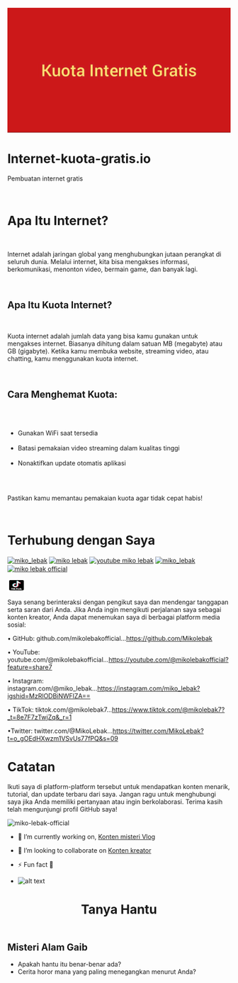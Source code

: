 ![alt text](https://github.com/Mikolebak/Internet-kuota-gratis.io/blob/main/Screenshot_20250419-125617_Video%20Maker.jpg?raw=true)

# Internet-kuota-gratis.io
Pembuatan internet gratis
<html lang="id">

    <h1>Apa Itu Internet?</h1>
    <p>Internet adalah jaringan global yang menghubungkan jutaan perangkat di seluruh dunia. Melalui internet, kita bisa mengakses informasi, berkomunikasi, menonton video, bermain game, dan banyak lagi.</p> 

    <h2>Apa Itu Kuota Internet?</h2>
    <p>Kuota internet adalah jumlah data yang bisa kamu gunakan untuk mengakses internet. Biasanya dihitung dalam satuan MB (megabyte) atau GB (gigabyte). Ketika kamu membuka website, streaming video, atau chatting, kamu menggunakan kuota internet.</p> 

    <h2>Cara Menghemat Kuota:</h2>
    <ul>
      <li>Gunakan WiFi saat tersedia</li>
      <li>Batasi pemakaian video streaming dalam kualitas tinggi</li>
      <li>Nonaktifkan update otomatis aplikasi</li>
    </ul> 

    <p>Pastikan kamu memantau pemakaian kuota agar tidak cepat habis!</p>
  </div>
</body>
</html>

<h1>Terhubung dengan Saya</h1>
<p align="left">
<a href="https://twitter.com/MikoLebak?t=f6vRXj_BWGwv-EVKiNlCjA&s=09" target="blank"><img align="center" src="https://raw.githubusercontent.com/rahuldkjain/github-profile-readme-generator/master/src/images/icons/Social/twitter.svg" alt="miko_lebak" height="30" width="40" /></a>
<a href="https://www.linkedin.com/in/miko-lebak-2b71b0191" target="blank"><img align="center" src="https://raw.githubusercontent.com/rahuldkjain/github-profile-readme-generator/master/src/images/icons/Social/linked-in-alt.svg" alt="miko lebak" height="30" width="40" /></a>
<a href="https://www.facebook.com/mikolebakk?mibextid=ZbWKwL" target="blank"><img align="center" src="https://raw.githubusercontent.com/rahuldkjain/github-profile-readme-generator/master/src/images/icons/Social/facebook.svg" alt="youtube miko lebak" height="30" width="40" /></a>
<a href="https://instagram.com/miko_lebak" target="blank"><img align="center" src="https://raw.githubusercontent.com/rahuldkjain/github-profile-readme-generator/master/src/images/icons/Social/instagram.svg" alt="miko_lebak" height="30" width="40" /></a>
<a href="https://www.youtube.com/@mikolebakofficial" target="blank"><img align="center" src="https://raw.githubusercontent.com/rahuldkjain/github-profile-readme-generator/master/src/images/icons/Social/youtube.svg" alt="miko lebak official" height="30" width="40" /></a>
</p>
<a href="https://www.tiktok.com/@mikolebak7" target="blank"><img align="center" src="https://github.com/Mikolebak/Miko-lebak-badgeverifikasicentang.github.io/blob/main/ei_1690067777659-removebg-preview-2.png" alt="miko lebak official" height="30" width="40" /></a>
</p>

Saya senang berinteraksi dengan pengikut saya dan mendengar tanggapan serta saran dari Anda. Jika Anda ingin mengikuti perjalanan saya sebagai konten kreator, Anda dapat menemukan saya di berbagai platform media sosial: 

• GitHub: github.com/mikolebakofficial...https://github.com/Mikolebak

• YouTube: youtube.com/@mikolebakofficial...https://youtube.com/@mikolebakofficial?feature=share7

• Instagram: instagram.com/@miko_lebak...https://instagram.com/miko_lebak?igshid=MzRlODBiNWFlZA==

• TikTok: tiktok.com/@mikolebak7...https://www.tiktok.com/@mikolebak7?_t=8e7F7zTwjZq&_r=1

•Twitter: twitter.com/@MikoLebak...https://twitter.com/MikoLebak?t=o_gOEdHXwzm1VSvUs77fPQ&s=09

<h1>Catatan</h1>
Ikuti saya di platform-platform tersebut untuk mendapatkan konten menarik, tutorial, dan update terbaru dari saya. Jangan ragu untuk menghubungi saya jika Anda memiliki pertanyaan atau ingin berkolaborasi. Terima kasih telah mengunjungi profil GitHub saya!

                             
<p align="left"> <img src="https://komarev.com/ghpvc/?username=miko-lebak-official&label=Profile%20views&color=0e75b6&style=flat" alt="miko-lebak-official" /> </p> 

- 🔭 I’m currently working on, [Konten misteri Vlog](https://youtube.com/@mikolebakofficial) 

- 👯 I’m looking to collaborate on [Konten kreator](https://youtu.be/RqX-plnU8-0) 

- ⚡ Fun fact **💯**
- ![alt text](https://github.com/Mikolebak/Mikolebak/blob/main/Video.Guru_20230718_111121214.gif?raw=true)

<html lang="id">
<head>
<meta charset="UTF-8">
<meta name="viewport" content="width=device-width, initial-scale=1.0">
<link rel="stylesheet" href="style.css">
</head>
<body>
<header>
<h1>Tanya Hantu</h1>
</header>
<section>
<h2>Misteri Alam Gaib</h2>
<ul>
<li>Apakah hantu itu benar-benar ada?</li>
<li>Cerita horor mana yang paling menegangkan menurut Anda?</li>
